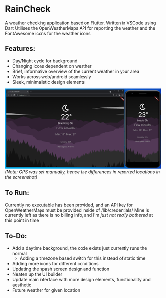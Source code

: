 # RainCheck
A weather checking application based on Flutter. Written in VSCode using Dart
Utilises the OpenWeatherMaps API for reporting the weather and the FontAwesome icons for the weather icons

## Features:
- Day/Night cycle for background
- Changing icons dependent on weather
- Brief, informative overview of the current weather in your area
- Works across web/android seamlessly
- Sleek, minimalistic design elements

![alt_text](https://github.com/Aimireal/FlutterWeather/blob/master/assets/Screenshot/UI.png)
*(Note: GPS was set manually, hence the differences in reported locations in the screenshot)*

## To Run:
Currently no executable has been provided, and an API key for OpenWeatherMaps must be provided inside of /lib/credentials/
Mine is currently left as there is no billing info, and I'm *just not really bothered* at this point in time

## To-Do:
- Add a daytime background, the code exists just currently runs the normal
  - Adding a timezone based switch for this instead of static time
- Adding more icons for different conditions
- Updating the spash screen design and function
- Neaten up the UI builder
- Update main interface with more design elements, functionality and aesthetic
- Future weather for given location
